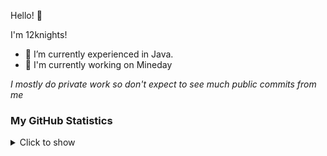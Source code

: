 Hello! 👋

I'm 12knights!

- 📜 I’m currently experienced in Java.
- 🔨 I'm currently working on Mineday

*I mostly do private work so don't expect to see much public commits from me*

### My GitHub Statistics
<details>
   <summary>Click to show</summary>
   <img align="Left" alt="12knights's Github Stats" src="https://github-readme-stats.vercel.app/api?username=12-knights&include_all_commits=true&count_private=true&show_icons=true&hide_border=true&theme=dark" />
   <img style="float: right;" alt="Most Used Languages" src="https://github-readme-stats.vercel.app/api/top-langs/?username=12-knights&langs_count=10&layout=compact&hide_border=true&theme=dark"/>
</details>

